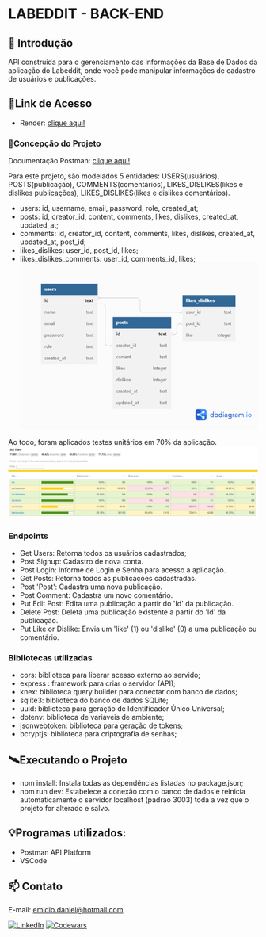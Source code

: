 # LABEDDIT - BACK-END

## 📖 Introdução

API construida para o gerenciamento das informações da Base de Dados da aplicação do Labeddit, onde você pode manipular informações de cadastro de usuários e publicações.

## 🔗Link de Acesso
- Render: [clique aqui!](https://labedditbackend.onrender.com) 

### 📄Concepção do Projeto
Documentação Postman: [clique aqui!]('https://documenter.getpostman.com/view/24460616/2s93JnUmbg')

Para este projeto, são modelados 5 entidades: USERS(usuários), POSTS(publicação), COMMENTS(comentários), LIKES_DISLIKES(likes e dislikes publicações), LIKES_DISLIKES(likes e dislikes comentários).

- users: id, username, email, password, role, created_at;
- posts: id, creator_id, content, comments, likes, dislikes, created_at, updated_at;
- comments: id, creator_id, content, comments, likes, dislikes, created_at, updated_at, post_id;
- likes_dislikes: user_id, post_id, likes;
- likes_dislikes_comments: user_id, comments_id, likes;
![Preview](./src/assets/diagram.png)

Ao todo, foram aplicados testes unitários em 70% da aplicação.
![Preview](./src/assets/coverage.png)

### Endpoints
- Get Users: Retorna todos os usuários cadastrados;
- Post Signup: Cadastro de nova conta.
- Post Login: Informe de Login e Senha para acesso a aplicação.
- Get Posts: Retorna todos as publicações cadastradas.
- Post 'Post': Cadastra uma nova publicação.
- Post Comment: Cadastra um novo comentário.
- Put Edit Post: Edita uma publicação a partir do 'Id' da publicação.
- Delete Post: Deleta uma publicação existente a partir do 'Id' da publicação.
- Put Like or Dislike: Envia um 'like' (1) ou 'dislike' (0) a uma publicação ou comentário.

### Bibliotecas utilizadas
- cors: biblioteca para liberar acesso externo ao servido;
- express : framework para criar o servidor (API);
- knex: biblioteca query builder para conectar com banco de dados;
- sqlite3: biblioteca do banco de dados SQLite;
- uuid: biblioteca para geração de Identificador Único Universal;
- dotenv: biblioteca de variáveis de ambiente;
- jsonwebtoken: biblioteca para geração de tokens;
- bcryptjs: biblioteca para criptografia de senhas;

## 🛰Executando o Projeto
- npm install: Instala todas as dependências listadas no package.json;
- npm run dev: Estabelece a conexão com o banco de dados e reinicia automaticamente o servidor localhost (padrao 3003) toda a vez que o projeto for alterado e salvo.

## 💡Programas utilizados:
- Postman API Platform
- VSCode

## 📫 Contato

E-mail: emidio.daniel@hotmail.com

[![LinkedIn](https://img.shields.io/badge/LinkedIn-0077B5?style=for-the-badge&logo=linkedin&logoColor=white)](https://www.linkedin.com/in/danielemidio1988/)
[![Codewars](https://img.shields.io/badge/Codewars-B1361E?style=for-the-badge&logo=Codewars&logoColor=white)](https://www.codewars.com/users/DanielEmidio1988)
